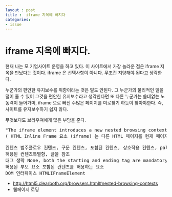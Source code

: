 ```yaml
---
layout : post
title :  iframe 지옥에 빠지다 
categories: 
- issue
---
```




# iframe 지옥에 빠지다. 

현재 나는 모 기업사이트 운영을 하고 있다. 
이 사이트에서 가장 놀라운 점은 iframe 지옥을 만났다는 것이다.
iframe 은 선택사항이 아니다. 
무조건 지양해야 된다고 생각한다. 

누군가의 편안한 유지보수를 위함이라는 것은 말도 안된다. 
그 누군가의 물리적인 일을 덜어 줄 수 있어 그것을 편안한 유지보수라고 생각한다면  또 다른 누군가는 쓸데없는 노동력이 들어가며,
iframe 으로 빠진 수많은 페이지를 미로찾기 하듯이 찾아야한다.
즉, 사이트를 유지보수하기 쉽지 않다. 

무엇보다도 브라우져에게 많은 부담을 준다. 

<pre>
"The iframe element introduces a new nested browsing context."
( HTML Inline Frame 요소 (iframe) 는 다른 HTML 페이지를 현재 페이지에 포함시키는 중첩된 브라우저 컨텍스트를 나타냅니다. )

컨텐츠 범주플로우 컨텐츠, 구문 컨텐츠, 포함된 컨텐츠, 상호작용 컨텐츠, palpable 컨텐츠.
허용된 컨텐츠특별함, 글을 참조
태그 생략 None, both the starting and ending tag are mandatory.
허용된 부모 요소 포함된 컨텐츠를 허용하는 요소
DOM 인터페이스 HTMLIFrameElement
</pre>

<ul>
	<li><a href="http://html5.clearboth.org/browsers.html#nested-browsing-contexts" target="_blank">http://html5.clearboth.org/browsers.html#nested-browsing-contexts</a></li>
	<li><a href="http://html5.clearboth.org/browsers.html" target="_blank"></a>웹페이지 로딩</li>
</ul>








 




